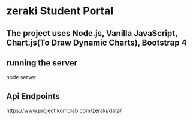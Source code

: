 # zeraki Student Portal

## The project uses Node.js, Vanilla JavaScript, Chart.js(To Draw Dynamic Charts), Bootstrap 4 

## running the server 
node server 

## Api Endpoints
https://www.project.komplab.com/zeraki/data/


